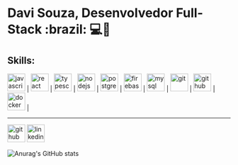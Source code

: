 <h1> Davi Souza, Desenvolvedor Full-Stack   :brazil:  💻📱</h1>

## Skills: 
<img src="https://cdn.jsdelivr.net/npm/simple-icons@3.0.1/icons/javascript.svg" alt='javascript' height='40'> | <img src="https://cdn.jsdelivr.net/npm/simple-icons@3.0.1/icons/react.svg" alt='react' height='40'> | <img src="https://cdn.jsdelivr.net/npm/simple-icons@3.0.1/icons/typescript.svg" alt='typescript' height='40'> | <img src="https://cdn.jsdelivr.net/npm/simple-icons@3.0.1/icons/hashnode.svg" alt='nodejs' height='40'> | <img src="https://cdn.jsdelivr.net/npm/simple-icons@3.0.1/icons/postgresql.svg" alt='postgres' height='40'> | <img src="https://cdn.jsdelivr.net/npm/simple-icons@3.0.1/icons/firebase.svg" alt='firebase' height='40'> | <img src="https://cdn.jsdelivr.net/npm/simple-icons@3.0.1/icons/mysql.svg" alt='mysql' height='40'> | <img src="https://cdn.jsdelivr.net/npm/simple-icons@3.0.1/icons/git.svg" alt='git' height='40'> | <img src="https://cdn.jsdelivr.net/npm/simple-icons@3.0.1/icons/github.svg" alt='github' height='40'> | <img src="https://cdn.jsdelivr.net/npm/simple-icons@3.0.1/icons/docker.svg" alt='docker' height='40'> | 

<hr>

[<img src='https://cdn.jsdelivr.net/npm/simple-icons@3.0.1/icons/github.svg' alt='github' height='40'>](https://github.com/davissbf)
[<img src='https://cdn.jsdelivr.net/npm/simple-icons@3.0.1/icons/linkedin.svg' alt='linkedin' height='40'>](https://www.linkedin.com/in/davi-souza-667497195/)  

![Anurag's GitHub stats](https://github-readme-stats.vercel.app/api?username=davissbf&show_icons=true&theme=dark)
